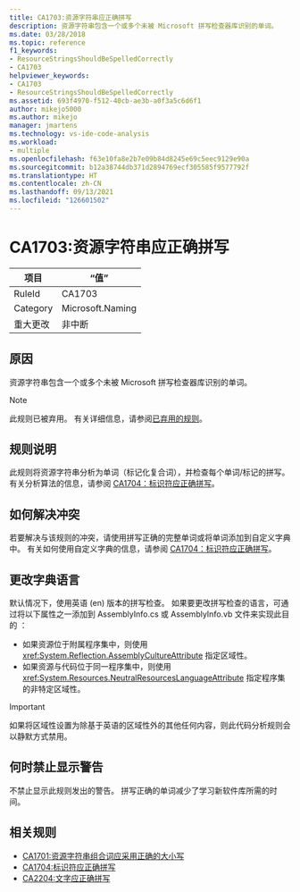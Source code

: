 ```yaml
---
title: CA1703:资源字符串应正确拼写
description: 资源字符串包含一个或多个未被 Microsoft 拼写检查器库识别的单词。
ms.date: 03/28/2018
ms.topic: reference
f1_keywords:
- ResourceStringsShouldBeSpelledCorrectly
- CA1703
helpviewer_keywords:
- CA1703
- ResourceStringsShouldBeSpelledCorrectly
ms.assetid: 693f4970-f512-40cb-ae3b-a0f3a5c6d6f1
author: mikejo5000
ms.author: mikejo
manager: jmartens
ms.technology: vs-ide-code-analysis
ms.workload:
- multiple
ms.openlocfilehash: f63e10fa8e2b7e09b84d8245e69c5eec9129e90a
ms.sourcegitcommit: b12a38744db371d2894769ecf305585f9577792f
ms.translationtype: HT
ms.contentlocale: zh-CN
ms.lasthandoff: 09/13/2021
ms.locfileid: "126601502"
---
```

# <a name="ca1703-resource-strings-should-be-spelled-correctly"></a>CA1703:资源字符串应正确拼写

|项目|“值”|
|-|-|
|RuleId|CA1703|
|Category|Microsoft.Naming|
|重大更改|非中断|

## <a name="cause"></a>原因
资源字符串包含一个或多个未被 Microsoft 拼写检查器库识别的单词。

> [!NOTE]
> 此规则已被弃用。 有关详细信息，请参阅[已弃用的规则](fxcop-unported-deprecated-rules.md)。

## <a name="rule-description"></a>规则说明

此规则将资源字符串分析为单词（标记化复合词），并检查每个单词/标记的拼写。 有关分析算法的信息，请参阅 [CA1704：标识符应正确拼写](../code-quality/ca1704.md)。

## <a name="how-to-fix-violations"></a>如何解决冲突

若要解决与该规则的冲突，请使用拼写正确的完整单词或将单词添加到自定义字典中。 有关如何使用自定义字典的信息，请参阅 [CA1704：标识符应正确拼写](../code-quality/ca1704.md)。

## <a name="change-the-dictionary-language"></a>更改字典语言

默认情况下，使用英语 (en) 版本的拼写检查。 如果要更改拼写检查的语言，可通过将以下属性之一添加到 AssemblyInfo.cs 或 AssemblyInfo.vb 文件来实现此目的 ：

- 如果资源位于附属程序集中，则使用 <xref:System.Reflection.AssemblyCultureAttribute> 指定区域性。
- 如果资源与代码位于同一程序集中，则使用 <xref:System.Resources.NeutralResourcesLanguageAttribute> 指定程序集的非特定区域性。

> [!IMPORTANT]
> 如果将区域性设置为除基于英语的区域性外的其他任何内容，则此代码分析规则会以静默方式禁用。

## <a name="when-to-suppress-warnings"></a>何时禁止显示警告

不禁止显示此规则发出的警告。 拼写正确的单词减少了学习新软件库所需的时间。

## <a name="related-rules"></a>相关规则

- [CA1701:资源字符串组合词应采用正确的大小写](../code-quality/ca1701.md)
- [CA1704:标识符应正确拼写](../code-quality/ca1704.md)
- [CA2204:文字应正确拼写](../code-quality/ca2204.md)
